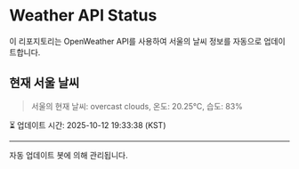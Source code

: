 
# Weather API Status

이 리포지토리는 OpenWeather API를 사용하여 서울의 날씨 정보를 자동으로 업데이트합니다.

## 현재 서울 날씨
> 서울의 현재 날씨: overcast clouds, 온도: 20.25°C, 습도: 83%

⏳ 업데이트 시간: 2025-10-12 19:33:38 (KST)

---
자동 업데이트 봇에 의해 관리됩니다.
